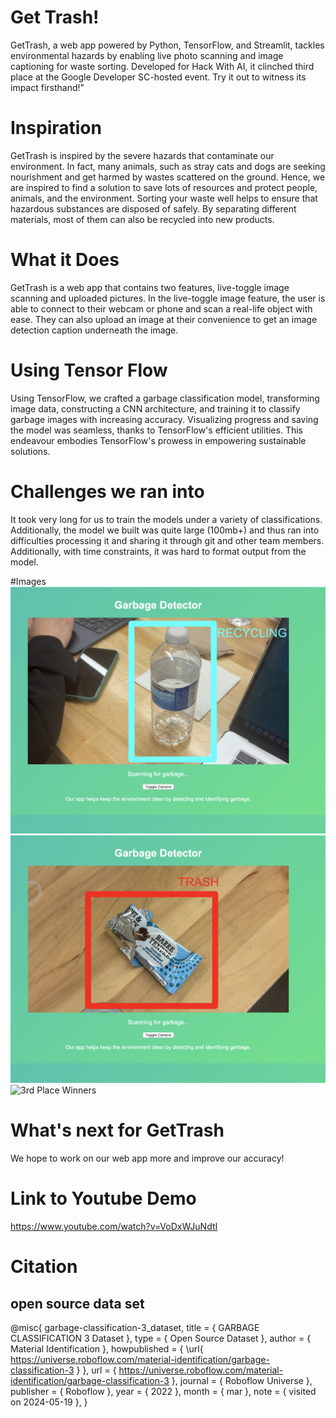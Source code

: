 # Get Trash! 
GetTrash, a web app powered by Python, TensorFlow, and Streamlit, tackles environmental hazards by enabling live photo scanning and image captioning for waste sorting. Developed for Hack With AI, it clinched third place at the Google Developer SC-hosted event. Try it out to witness its impact firsthand!"

# Inspiration
GetTrash is inspired by the severe hazards that contaminate our environment. In fact, many animals, such as stray cats and dogs are seeking nourishment and get harmed by wastes scattered on the ground. Hence, we are inspired to find a solution to save lots of resources and protect people, animals, and the environment. Sorting your waste well helps to ensure that hazardous substances are disposed of safely. By separating different materials, most of them can also be recycled into new products.

# What it Does
GetTrash is a web app that contains two features, live-toggle image scanning and uploaded pictures. In the live-toggle image feature, the user is able to connect to their webcam or phone and scan a real-life object with ease. They can also upload an image at their convenience to get an image detection caption underneath the image.

# Using Tensor Flow
Using TensorFlow, we crafted a garbage classification model, transforming image data, constructing a CNN architecture, and training it to classify garbage images with increasing accuracy. Visualizing progress and saving the model was seamless, thanks to TensorFlow's efficient utilities. This endeavour embodies TensorFlow's prowess in empowering sustainable solutions.

# Challenges we ran into
It took very long for us to train the models under a variety of classifications. Additionally, the model we built was quite large (100mb+) and thus ran into difficulties processing it and sharing it through git and other team members. Additionally, with time constraints, it was hard to format output from the model.

#Images
   ![Model-R](screenshots/model1.png)
   ![Model-T](screenshots/model2.png)
   ![3rd Place Winners](screenshots/group-pic.png)

# What's next for GetTrash
We hope to work on our web app more and improve our accuracy!

# Link to Youtube Demo
https://www.youtube.com/watch?v=VoDxWJuNdtI


# Citation

## open source data set
@misc{
                            garbage-classification-3_dataset,
                            title = { GARBAGE CLASSIFICATION 3 Dataset },
                            type = { Open Source Dataset },
                            author = { Material Identification },
                            howpublished = { \url{ https://universe.roboflow.com/material-identification/garbage-classification-3 } },
                            url = { https://universe.roboflow.com/material-identification/garbage-classification-3 },
                            journal = { Roboflow Universe },
                            publisher = { Roboflow },
                            year = { 2022 },
                            month = { mar },
                            note = { visited on 2024-05-19 },
                            }
